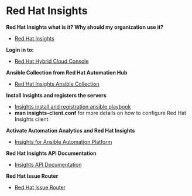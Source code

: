 # Red Hat Insights

**Red Hat Insights what is it? Why should my organization use it?**  
- [Red Hat Insights](https://www.redhat.com/en/technologies/management/insights "Red Hat Insights")  

**Login in to:**  
- [Red Hat Hybrid Cloud Console](https://console.redhat.com "Red Hat Hybrid Cloud Console")

**Ansible Collection from Red Hat Automation Hub**  
- [Red Hat Insights Ansible Collection](https://console.redhat.com/ansible/automation-hub/repo/published/redhat/insights/docs "Red Hat Insights Ansible Collection")

**Install Insights and registers the servers**  
- [Insights install and registration ansible playbook](https://github.com/ericcames/RedHatInsights/blob/main/insights_registration.yml "Insights install and registration ansible playbook")  
- **man insights-client.conf** for more details on how to configure Red Hat Insights client

**Activate Automation Analytics and Red Hat Insights**  
- [Insights for Ansible Automation Platform](https://www.ansible.com/blog/activate-insights-for-ansible-automation-platform "Insights for Ansible Automation Platform")

**Red Hat Insights API Documentation**  
- [Insights API Documentation](https://developers.redhat.com/api-catalog/?extIdCarryOver=true&sc_cid=701f2000001OH7YAAW "Insights API Documentation")

**Red Hat Issue Router**  
- [Red Hat Issue Router]( https://access.redhat.com/labs/rhir/?product=Red%20Hat%20Insights "Red Hat Issue Router")
